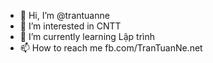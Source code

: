 - 👋 Hi, I’m @trantuanne
- 👀 I’m interested in CNTT
- 🌱 I’m currently learning Lập trình 
- 📫 How to reach me fb.com/TranTuanNe.net 

<!---
trantuanne/trantuanne is a ✨ special ✨ repository because its `README.md` (this file) appears on your GitHub profile.
You can click the Preview link to take a look at your changes.
--->
